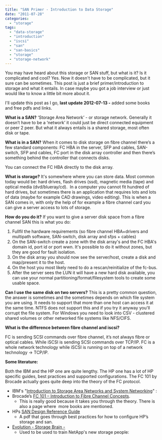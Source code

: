 ```yaml
---
title: "SAN Primer - Introduction to Data Storage"
date: "2011-07-28"
categories: 
  - "storage"
tags: 
  - "data-storage"
  - "introduction"
  - "iscsi"
  - "san"
  - "san-basics"
  - "storage"
  - "storage-network"
---
```


You may have heard about this storage or SAN stuff, but what is it? Is it complicated and cool? Yes. Now it doesn't have to be complicated, but it sure can be sometimes. This post is just a brief primer/introduction to storage and what it entails. In case maybe you got a job interview or just would like to know a little bit more about it.

I'll update this post as I go, **last update 2012-07-13 -** added some books and free pdfs and links.

**What is a SAN?** ‘Storage Area Network’ - or storage network. Generally it doesn’t have to be a ‘network’ it could just be direct connected equipment or peer 2 peer. But what it always entails is a shared storage, most often disk or tape.

**What is in a SAN?** When it comes to disk storage on fibre channel there’s a few standard components: FC HBA in the server, SFP and cables, SAN-switch, SFP and cables, FC port in the disk array controller and then there’s something behind the controller that connects disks.

You can connect the FC HBA directly to the disk array.

**What is storage?** It's somewhere where you can store data. Most common today would be: hard drives, flash drives (ssd), magnetic media (tape) and optical media (dvd/blueray/cd).  In a computer you cannot fit hundred of hard drives, but sometimes there is an application that requires lots and lots of data (maybe for example CAD drawings, video editing). This is when a SAN comes in, with only the help of for example a fibre channel card you can give a server access to lots of storage.

**How do you do it?** If you want to give a server disk space from a fibre channel SAN this is what you do:

1. Fullfil the hardware requirements (so fibre channel HBA+drivers and multipath software, SAN-switch, disk array and sfps + cables)
2. On the SAN-switch create a zone with the disk array's and the FC HBA's domain id, port id or port wwn. It's possible to do it without zones, but they are good for fault isolation.
3. On the disk array you should now see the server/host, create a disk and map/present it to the host.
4. On the host you most likely need to do a rescan/reinitialize of the fc-bus.
5. After the server sees the LUN it will have a new hard disk available, you can use your normal partitioning/format/filesystem tools to create some usable space.

**Can I use the same disk on two servers?** This is a pretty common question, the answer is sometimes and the sometimes depends on which file system you are using. It needs to support that more than one host can access it at the same time. NTFS does not support this and if you try it anyway you'll corrupt the file system. For Windows you need to look into CSV - clustered shared volumes or other networked file systems like NFS/CIFS.

**What is the difference between fibre channel and iscsi?**

FC is sending SCSI commands over fibre channel, it’s not always fibre or optical cables. While iSCSI is sending SCSI commands over TCP/IP. FC is a whole network technology while iSCSI is running on top of a network technology -> TCP/IP.

**Some literature:**

Both the IBM and the HP one are quite lengthy. The HP one has a lot of HP specific guides, best practices and supported configurations. The FC 101 by Brocade actually goes quite deep into the theory of the FC protocol.

- IBM's "[Introduction to Storage Area Networks and System Networking](http://www.redbooks.ibm.com/redpieces/abstracts/sg245470.html "a redbook")" :
- Brocade’s [FC 101 – Introduction to Fibre Channel Concepts](http://www.brocade.com/downloads/documents/course_data_sheets/FC101-DataSheet.pdf "link to a pdf with clickable links").
    - This is really good because it takes you through the theory. There is also a page where  more books are mentioned.
- HPs [SAN Design Reference Guide](http://h20000.www2.hp.com/bizsupport/TechSupport/DocumentIndex.jsp?contentType=SupportManual&docIndexId=179911&locale=en_US&prodSeriesId=406734&prodTypeId=12169&taskId=101 "A version with all parts or each part by itself are available here.")
    - A pdf that goes through best practices for how to configure HP’s storage and san.
- [Evolution - Storage Brain -](http://www.amazon.com/Evolution-Storage-Brain-transformative-storage/dp/1451577648/ "on amazon.com") 
    - Used to be used to train NetApp's new storage people:
